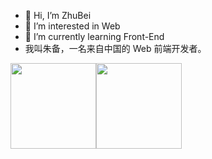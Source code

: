 - 👋 Hi, I’m ZhuBei
- 👀 I’m interested in Web
- 🌱 I’m currently learning Front-End
- 我叫朱备，一名来自中国的 Web 前端开发者。

<img align="" height="137px" src="https://github-readme-stats.vercel.app/api?username=zb980921&hide_title=true&hide_border=true&show_icons=true&include_all_commits=true&line_height=21&theme=graywhite&locale=us" /><img align="" height="137px" src="https://github-readme-stats.vercel.app/api/top-langs/?username=zb980921&hide_title=true&hide_border=true&layout=compact&theme=graywhite&locale=us" />
